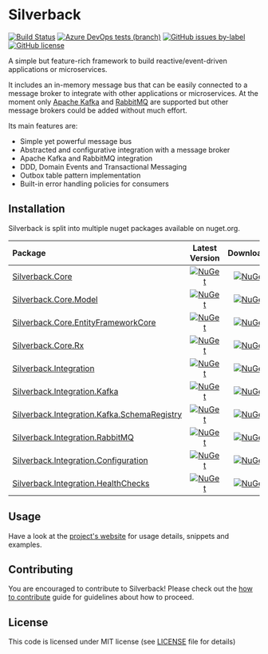 # Silverback
[![Build Status](https://dev.azure.com/beagle1984/Silverback/_apis/build/status/BEagle1984.silverback?branchName=develop)](https://dev.azure.com/beagle1984/Silverback/_build/latest?definitionId=2&branchName=develop) 
[![Azure DevOps tests (branch)](https://img.shields.io/azure-devops/tests/beagle1984/Silverback/2/develop)](https://dev.azure.com/beagle1984/Silverback/_build/latest?definitionId=2&branchName=develop)
[![GitHub issues by-label](https://img.shields.io/github/issues/beagle1984/silverback/bug?label=bugs)](https://github.com/BEagle1984/silverback/issues?q=is%3Aopen+is%3Aissue+label%3Abug)
[![GitHub license](https://img.shields.io/badge/license-MIT-blue.svg)](https://github.com/BEagle1984/silverback/blob/master/LICENSE)

A simple but feature-rich framework to build reactive/event-driven applications or microservices.

It includes an in-memory message bus that can be easily connected to a message broker to integrate with other applications or microservices. At the moment only [Apache Kafka](https://kafka.apache.org/) and [RabbitMQ](https://www.rabbitmq.com/) are supported but other message brokers could be added without much effort.

Its main features are:
* Simple yet powerful message bus
* Abstracted and configurative integration with a message broker
* Apache Kafka and RabbitMQ integration
* DDD, Domain Events and Transactional Messaging
* Outbox table pattern implementation
* Built-in error handling policies for consumers

## Installation

Silverback is split into multiple nuget packages available on nuget.org.

Package | Latest Version | Downloads
:--- | :---: | :---:
[Silverback.Core][Nuget-Core] | [![NuGet](http://img.shields.io/nuget/vpre/Silverback.Core.svg?label=)][Nuget-Core] | [![NuGet](https://img.shields.io/nuget/dt/Silverback.Core.svg?label=)][Nuget-Core]
[Silverback.Core.Model][Nuget-Core.Model] | [![NuGet](http://img.shields.io/nuget/vpre/Silverback.Core.Model.svg?label=)][Nuget-Core.Model] | [![NuGet](https://img.shields.io/nuget/dt/Silverback.Core.Model.svg?label=)][Nuget-Core.Model]
[Silverback.Core.EntityFrameworkCore][Nuget-Core.EntityFrameworkCore] | [![NuGet](http://img.shields.io/nuget/vpre/Silverback.Core.EntityFrameworkCore.svg?label=)][Nuget-Core.EntityFrameworkCore] | [![NuGet](https://img.shields.io/nuget/dt/Silverback.Core.EntityFrameworkCore.svg?label=)][Nuget-Core.EntityFrameworkCore]
[Silverback.Core.Rx][Nuget-Core.Rx] | [![NuGet](http://img.shields.io/nuget/vpre/Silverback.Core.Rx.svg?label=)][Nuget-Core.Rx] | [![NuGet](https://img.shields.io/nuget/dt/Silverback.Core.Rx.svg?label=)][Nuget-Core.Rx]
[Silverback.Integration][Nuget-Integration] | [![NuGet](http://img.shields.io/nuget/vpre/Silverback.Integration.svg?label=)][Nuget-Integration] | [![NuGet](https://img.shields.io/nuget/dt/Silverback.Integration.svg?label=)][Nuget-Integration]
[Silverback.Integration.Kafka][Nuget-Integration.Kafka] | [![NuGet](http://img.shields.io/nuget/vpre/Silverback.Integration.Kafka.svg?label=)][Nuget-Integration.Kafka] | [![NuGet](https://img.shields.io/nuget/dt/Silverback.Integration.Kafka.svg?label=)][Nuget-Integration.Kafka]
[Silverback.Integration.Kafka.SchemaRegistry][Nuget-Integration.Kafka.SchemaRegistry] | [![NuGet](http://img.shields.io/nuget/vpre/Silverback.Integration.Kafka.SchemaRegistry.svg?label=)][Nuget-Integration.Kafka.SchemaRegistry] | [![NuGet](https://img.shields.io/nuget/dt/Silverback.Integration.Kafka.SchemaRegistry.svg?label=)][Nuget-Integration.Kafka.SchemaRegistry]
[Silverback.Integration.RabbitMQ][Nuget-Integration.RabbitMQ] | [![NuGet](http://img.shields.io/nuget/vpre/Silverback.Integration.RabbitMQ.svg?label=)][Nuget-Integration.RabbitMQ] | [![NuGet](https://img.shields.io/nuget/dt/Silverback.Integration.RabbitMQ.svg?label=)][Nuget-Integration.RabbitMQ]
[Silverback.Integration.Configuration][Nuget-Integration.Configuration] | [![NuGet](http://img.shields.io/nuget/vpre/Silverback.Integration.Configuration.svg?label=)][Nuget-Integration.Configuration] | [![NuGet](https://img.shields.io/nuget/dt/Silverback.Integration.Configuration.svg?label=)][Nuget-Integration.Configuration]
[Silverback.Integration.HealthChecks][Nuget-Integration.HealthChecks] | [![NuGet](http://img.shields.io/nuget/vpre/Silverback.Integration.HealthChecks.svg?label=)](https://www.nuget.org/packages/Silverback.Integration.HealthChecks/) | [![NuGet](https://img.shields.io/nuget/dt/Silverback.Integration.HealthChecks.svg?label=)][Nuget-Integration.HealthChecks]

## Usage

Have a look at the [project's website](https://beagle1984.github.io/silverback/docs/architecture) for usage details, snippets and examples.

## Contributing

You are encouraged to contribute to Silverback! Please check out the [how to contribute](CONTRIBUTING.md) guide for guidelines about how to proceed.

## License

This code is licensed under MIT license (see [LICENSE](https://github.com/BEagle1984/silverback/blob/master/LICENSE) file for details)

[Nuget-Core]: https://www.nuget.org/packages/Silverback.Core/
[Nuget-Core.Model]: https://www.nuget.org/packages/Silverback.Core.Model/
[Nuget-Core.EntityFrameworkCore]: https://www.nuget.org/packages/Silverback.Core.EntityFrameworkCore/
[Nuget-Core.Rx]: https://www.nuget.org/packages/Silverback.Core.Rx/
[Nuget-Integration]: https://www.nuget.org/packages/Silverback.Integration/
[Nuget-Integration.Kafka]: https://www.nuget.org/packages/Silverback.Integration.Kafka/
[Nuget-Integration.Kafka.SchemaRegistry]: https://www.nuget.org/packages/Silverback.Integration.Kafka.SchemaRegistry/
[Nuget-Integration.RabbitMQ]: https://www.nuget.org/packages/Silverback.Integration.RabbitMQ/
[Nuget-Integration.Configuration]: https://www.nuget.org/packages/Silverback.Integration.Configuration/
[Nuget-Integration.HealthChecks]: https://www.nuget.org/packages/Silverback.Integration.HealthChecks/